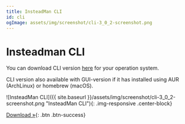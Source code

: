 ```yaml
---
title: InsteadMan CLI
id: cli
ogImage: assets/img/screenshot/cli-3_0_2-screenshot.png
---
```


Insteadman CLI
==============

You can download CLI version [here](https://github.com/jhekasoft/insteadman3/releases) for your operation system.

CLI version also available with GUI-version if it has installed using AUR (ArchLinux) or homebrew (macOS).

![InsteadMan CLI]({{ site.baseurl }}/assets/img/screenshot/cli-3_0_2-screenshot.png "InsteadMan CLI"){: .img-responsive .center-block}

[Download &raquo;](https://github.com/jhekasoft/insteadman3/releases){: .btn .btn-success}
